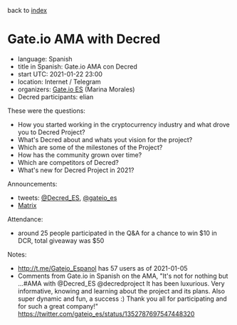 back to [index](index.md)

# Gate.io AMA with Decred

- language: Spanish
- title in Spanish: Gate.io AMA con Decred
- start UTC: 2021-01-22 23:00
- location: Internet / Telegram
- organizers: [Gate.io ES](https://twitter.com/gateio_es) (Marina Morales)
- Decred participants: elian

These were the questions:

- How you started working in the cryptocurrency industry and what drove you to Decred Project?
- What's Decred about and whats yout vision for the project?
- Which are some of the milestones of the Project?
- How has the community grown over time?
- Which are competitors of Decred?
- What's new for Decred Project in 2021?

Announcements:

- tweets: [@Decred_ES](https://twitter.com/Decred_ES/status/1351974812659437569), [@gateio_es](https://twitter.com/gateio_es/status/1352105438611861507)
- [Matrix](https://matrix.to/#/!clHjlICBEtCtAdTupf:decred.org/$ae2NMuZAbLgp_GjiZlSsUZWBfNXS2bGL5rVqheFu66o)

Attendance:

- around 25 people participated in the Q&A for a chance to win $10 in DCR, total giveaway was $50

Notes:

- http://t.me/Gateio_Espanol has 57 users as of 2021-01-05
- Comments from Gate.io in Spanish on the AMA, "It's not for nothing but ...#AMA with @Decred\_ES @decredproject It has been luxurious. Very informative, knowing and learning about the project and its plans. Also super dynamic and fun, a success :) Thank you all for participating and for such a great company!" https://twitter.com/gateio_es/status/1352787697547448320

